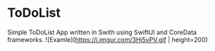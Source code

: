# ToDoList
Simple ToDoList App written in Swith using SwiftUI and CoreData frameworks.
![Examle](https://i.imgur.com/3Hi5vPV.gif | height=200)
